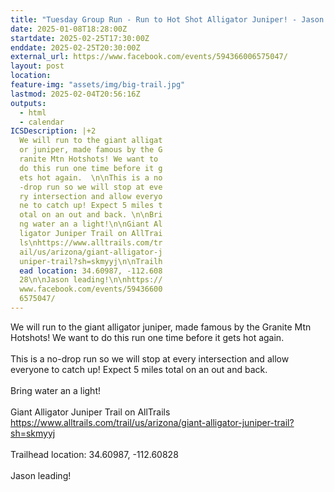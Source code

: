 ```yaml
---
title: "Tuesday Group Run - Run to Hot Shot Alligator Juniper! - Jason leading!"
date: 2025-01-08T18:28:00Z
startdate: 2025-02-25T17:30:00Z
enddate: 2025-02-25T20:30:00Z
external_url: https://www.facebook.com/events/594366006575047/
layout: post
location: 
feature-img: "assets/img/big-trail.jpg"
lastmod: 2025-02-04T20:56:16Z
outputs:
  - html
  - calendar
ICSDescription: |+2
  We will run to the giant alligat  or juniper, made famous by the G  ranite Mtn Hotshots! We want to   do this run one time before it g  ets hot again.  \n\nThis is a no  -drop run so we will stop at eve  ry intersection and allow everyo  ne to catch up! Expect 5 miles t  otal on an out and back. \n\nBri  ng water an a light!\n\nGiant Al  ligator Juniper Trail on AllTrai  ls\nhttps://www.alltrails.com/tr  ail/us/arizona/giant-alligator-j  uniper-trail?sh=skmyyj\n\nTrailh  ead location: 34.60987, -112.608  28\n\nJason leading!\n\nhttps://  www.facebook.com/events/59436600  6575047/
---
```


We will run to the giant alligator juniper, made famous by the Granite Mtn Hotshots! We want to do this run one time before it gets hot again.  <br>
  <br>
  This is a no-drop run so we will stop at every intersection and allow everyone to catch up! Expect 5 miles total on an out and back. <br>
  <br>
  Bring water an a light!<br>
  <br>
  Giant Alligator Juniper Trail on AllTrails<br>
  [https://www.alltrails.com/trail/us/arizona/giant-alligator-juniper-trail?sh=skmyyj<br>
](https://www.alltrails.com/trail/us/arizona/giant-alligator-juniper-trail?sh=skmyyj<br>
)  <br>
  Trailhead location&#58; 34.60987, -112.60828<br>
  <br>
  Jason leading!<br>
  <br>
  
